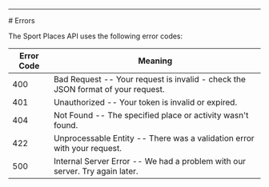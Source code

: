 <hr class="hr-section-sep">
# Errors

The Sport Places API uses the following error codes:

Error Code | Meaning
---------- | -------
400        | Bad Request -- Your request is invalid - check the JSON format of your request.
401        | Unauthorized -- Your token is invalid or expired.
404        | Not Found -- The specified place or activity wasn't found.
422        | Unprocessable Entity -- There was a validation error with your request.
500        | Internal Server Error -- We had a problem with our server. Try again later.
